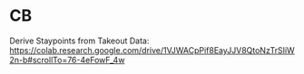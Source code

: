 # CB
Derive Staypoints from Takeout Data: https://colab.research.google.com/drive/1VJWACpPif8EayJJV8QtoNzTrSIiW2n-b#scrollTo=76-4eFowF_4w
